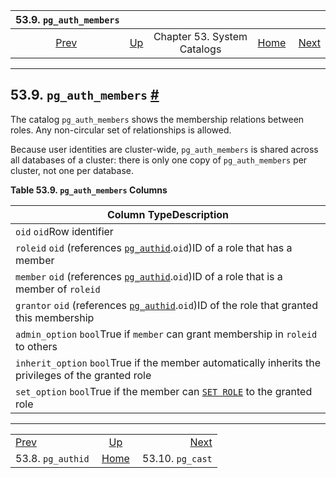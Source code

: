 <!--?xml version="1.0" encoding="UTF-8" standalone="no"?-->

|              53.9. `pg_auth_members`              |                                                   |                             |                                                       |                                                |
| :-----------------------------------------------: | :------------------------------------------------ | :-------------------------: | ----------------------------------------------------: | ---------------------------------------------: |
| [Prev](catalog-pg-authid.html "53.8. pg_authid")  | [Up](catalogs.html "Chapter 53. System Catalogs") | Chapter 53. System Catalogs | [Home](index.html "PostgreSQL 17devel Documentation") |  [Next](catalog-pg-cast.html "53.10. pg_cast") |

***

## 53.9. `pg_auth_members` [#](#CATALOG-PG-AUTH-MEMBERS)

The catalog `pg_auth_members` shows the membership relations between roles. Any non-circular set of relationships is allowed.

Because user identities are cluster-wide, `pg_auth_members` is shared across all databases of a cluster: there is only one copy of `pg_auth_members` per cluster, not one per database.

**Table 53.9. `pg_auth_members` Columns**

| Column TypeDescription                                                                                                                |
| ------------------------------------------------------------------------------------------------------------------------------------- |
| `oid` `oid`Row identifier                                                                                                             |
| `roleid` `oid` (references [`pg_authid`](catalog-pg-authid.html "53.8. pg_authid").`oid`)ID of a role that has a member               |
| `member` `oid` (references [`pg_authid`](catalog-pg-authid.html "53.8. pg_authid").`oid`)ID of a role that is a member of `roleid`    |
| `grantor` `oid` (references [`pg_authid`](catalog-pg-authid.html "53.8. pg_authid").`oid`)ID of the role that granted this membership |
| `admin_option` `bool`True if `member` can grant membership in `roleid` to others                                                      |
| `inherit_option` `bool`True if the member automatically inherits the privileges of the granted role                                   |
| `set_option` `bool`True if the member can [`SET ROLE`](sql-set-role.html "SET ROLE") to the granted role                              |

***

|                                                   |                                                       |                                                |
| :------------------------------------------------ | :---------------------------------------------------: | ---------------------------------------------: |
| [Prev](catalog-pg-authid.html "53.8. pg_authid")  |   [Up](catalogs.html "Chapter 53. System Catalogs")   |  [Next](catalog-pg-cast.html "53.10. pg_cast") |
| 53.8. `pg_authid`                                 | [Home](index.html "PostgreSQL 17devel Documentation") |                               53.10. `pg_cast` |
